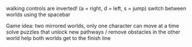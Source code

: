 walking controls are inverted! (a = right, d = left, s = jump)
switch between worlds using the spacebar

Game idea:
two mirrored worlds, only one character can move at a time
solve puzzles that unlock new pathways / remove obstacles in the other world
help both worlds get to the finish line

